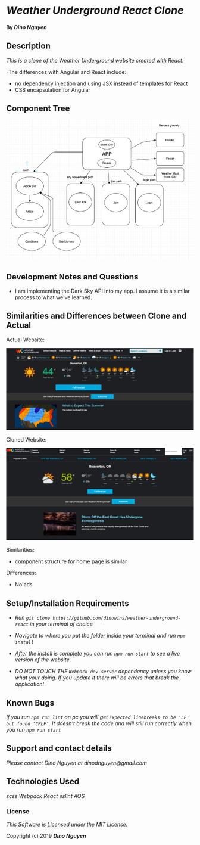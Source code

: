 # _Weather Underground React Clone_

#### By _**Dino Nguyen**_

## Description

_This is a clone of the Weather Underground website created with React._

-The differences with Angular and React include:
-  no dependency injection and using JSX instead of templates for React
- CSS encapsulation for Angular

## Component Tree

![alt text](src/assets/images/componentTreev2.png)

## Development Notes and Questions

- I am implementing the Dark Sky API into my app. I assume it is a similar process to what we've learned.

## Similarities and Differences between Clone and Actual

Actual Website:

![alt text](src/assets/images/actual.png)

Cloned Website:

![alt text](src/assets/images/clone.png)

Similarities:
- component structure for home page is similar

Differences:
- No ads

## Setup/Installation Requirements

* _Run `git clone https://github.com/dinowins/weather-underground-react` in your terminal of choice_
* _Navigate to where you put the folder inside your terminal and run `npm install`_
* _After the install is complete you can run `npm run start` to see a live version of the website._

* _DO NOT TOUCH THE `Webpack-dev-server` dependency unless you know what your doing. If you update it there will be errors that break the application!_

## Known Bugs

_If you run `npm run lint` on pc you will get `Expected linebreaks to be 'LF' but found 'CRLF'`. It doesn't break the code and will still run correctly when you run `npm run start`_

## Support and contact details

_Please contact Dino Nguyen at dinodnguyen@gmail.com_

## Technologies Used

_scss_
_Webpack_
_React_
_eslint_
_AOS_

### License

*This Software is Licensed under the MIT License.*

Copyright (c) 2019 **_Dino Nguyen_**
